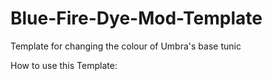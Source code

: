 # Blue-Fire-Dye-Mod-Template
Template for changing the colour of Umbra's base tunic

How to use this Template:

